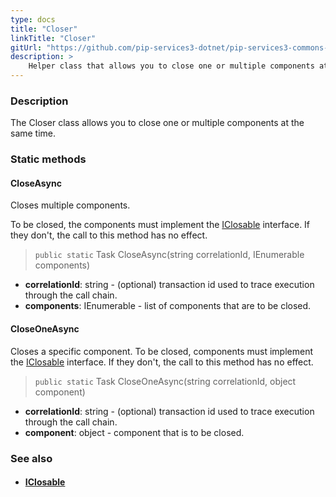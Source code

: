 ```yaml
---
type: docs
title: "Closer"
linkTitle: "Closer"
gitUrl: "https://github.com/pip-services3-dotnet/pip-services3-commons-dotnet"
description: >
    Helper class that allows you to close one or multiple components at the same time.
---
```


### Description

The Closer class allows you to close one or multiple components at the same time.

### Static methods

#### CloseAsync
Closes multiple components.

To be closed, the components must implement the [IClosable](../iclosable) interface.
If they don't, the call to this method has no effect.

> `public static` Task CloseAsync(string correlationId, IEnumerable components)

- **correlationId**: string - (optional) transaction id used to trace execution through the call chain.
- **components**: IEnumerable - list of components that are to be closed.

#### CloseOneAsync
Closes a specific component.
To be closed, components must implement the [IClosable](../iclosable) interface.
If they don't, the call to this method has no effect.

> `public static` Task CloseOneAsync(string correlationId, object component)

- **correlationId**: string - (optional) transaction id used to trace execution through the call chain.
- **component**: object - component that is to be closed.

### See also
- #### [IClosable](../iclosable)
